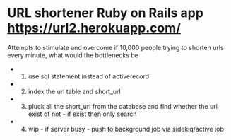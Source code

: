 # URL shortener Ruby on Rails app https://url2.herokuapp.com/

Attempts to stimulate and overcome if 10,000 people trying to shorten urls every minute, what would the bottlenecks be

- 1) use sql statement instead of activerecord
- 2) index the url table and short_url
- 3) pluck all the short_url from the database and find whether the url exist of not - if exist then only search
- 4) wip - if server busy - push to background job via sidekiq/active job